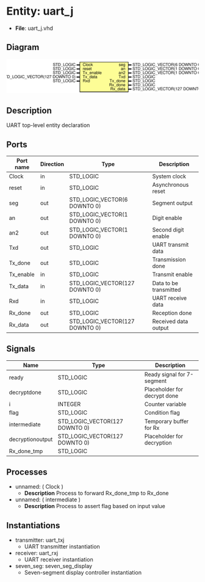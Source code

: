 
# Entity: uart_j 
- **File**: uart_j.vhd

## Diagram
![Diagram](uart_j.svg "Diagram")
## Description

UART top-level entity declaration

## Ports

| Port name | Direction | Type                           | Description            |
| --------- | --------- | ------------------------------ | ---------------------- |
| Clock     | in        | STD_LOGIC                      | System clock           |
| reset     | in        | STD_LOGIC                      | Asynchronous reset     |
| seg       | out       | STD_LOGIC_VECTOR(6 DOWNTO 0)   | Segment output         |
| an        | out       | STD_LOGIC_VECTOR(1 DOWNTO 0)   | Digit enable           |
| an2       | out       | STD_LOGIC_VECTOR(1 DOWNTO 0)   | Second digit enable    |
| Txd       | out       | STD_LOGIC                      | UART transmit data     |
| Tx_done   | out       | STD_LOGIC                      | Transmission done      |
| Tx_enable | in        | STD_LOGIC                      | Transmit enable        |
| Tx_data   | in        | STD_LOGIC_VECTOR(127 DOWNTO 0) | Data to be transmitted |
| Rxd       | in        | STD_LOGIC                      | UART receive data      |
| Rx_done   | out       | STD_LOGIC                      | Reception done         |
| Rx_data   | out       | STD_LOGIC_VECTOR(127 DOWNTO 0) | Received data output   |

## Signals

| Name             | Type                           | Description                  |
| ---------------- | ------------------------------ | ---------------------------- |
| ready            | STD_LOGIC                      | Ready signal for 7-segment   |
| decryptdone      | STD_LOGIC                      | Placeholder for decrypt done |
| i                | INTEGER                        | Counter variable             |
| flag             | STD_LOGIC                      | Condition flag               |
| intermediate     | STD_LOGIC_VECTOR(127 DOWNTO 0) | Temporary buffer for Rx      |
| decryptionoutput | STD_LOGIC_VECTOR(127 DOWNTO 0) | Placeholder for decryption   |
| Rx_done_tmp      | STD_LOGIC                      |                              |

## Processes
- unnamed: ( Clock )
  - **Description**
  Process to forward Rx_done_tmp to Rx_done
- unnamed: ( intermediate )
  - **Description**
  Process to assert flag based on input value

## Instantiations

- transmitter: uart_txj
  -  UART transmitter instantiation
- receiver: uart_rxj
  -  UART receiver instantiation
- seven_seg: seven_seg_display
  -  Seven-segment display controller instantiation
